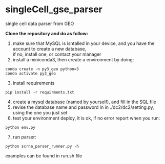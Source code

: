 # singleCell_gse_parser
single cell data parser from GEO 

**Clone the repository and do as follow:**
1. make sure that MySQL is isntalled in your device, and you have the account to create a new database,   
if no, install one, or contact your manager
2. install a miniconda3, then create a environment by doing:
```
conda create -n py3_geo python=3
conda activate py3_geo
```
3. install requirements
```
pip install -r requirments.txt
```
4. create a mysql database (named by yourself), and fill in the SQL file
5. revise the database name and password in in ./dc2/dc2/setting.py, using the one you just set
6. test your environment deploy, it is ok, if no error report when you run:
```
python env.py
```
7. run parser:
```
python scrna_parser_runner.py -h
```
examples can be found in run.sh file
